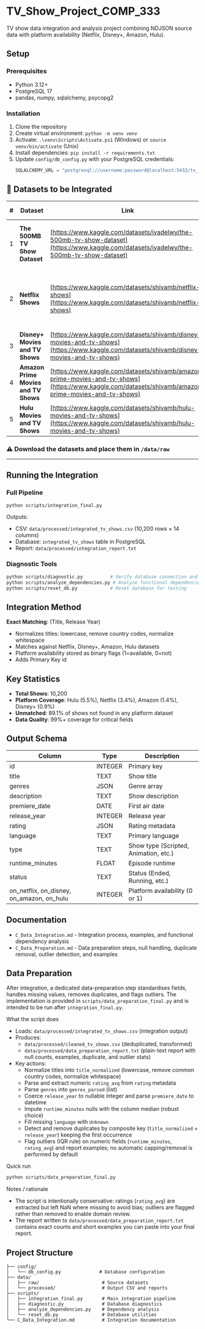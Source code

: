 # TV_Show_Project_COMP_333

TV show data integration and analysis project combining NDJSON source data with platform availability (Netflix, Disney+, Amazon, Hulu).

## Setup

### Prerequisites
- Python 3.12+
- PostgreSQL 17
- pandas, numpy, sqlalchemy, psycopg2

### Installation

1. Clone the repository
2. Create virtual environment: `python -m venv venv`
3. Activate: `.\venv\Scripts\Activate.ps1` (Windows) or `source venv/bin/activate` (Unix)
4. Install dependencies: `pip install -r requirements.txt`
5. Update `config/db_config.py` with your PostgreSQL credentials:
   ```python
   SQLALCHEMY_URL = "postgresql://username:password@localhost:5432/tv_show_db"
   ```

## 📁 Datasets to be Integrated

| # | Dataset | Link | Main Focus | Key Columns |
|---|----------|------|-------------|--------------|
| 1 | **The 500MB TV Show Dataset** | [https://www.kaggle.com/datasets/iyadelwy/the-500mb-tv-show-dataset](https://www.kaggle.com/datasets/iyadelwy/the-500mb-tv-show-dataset) | Detailed metadata for global TV shows | `id`,`title`, `description`, `genres`, `language`, `country`, `rating`, `release_year`, `cast`, `production_company` |
| 2 | **Netflix Shows** | [https://www.kaggle.com/datasets/shivamb/netflix-shows](https://www.kaggle.com/datasets/shivamb/netflix-shows) | Titles on Netflix | `show_id`, `title`, `type`, `director`, `cast`, `country`, `date_added`, `release_year`, `rating`, `duration`, `listed_in`, `description` |
| 3 | **Disney+ Movies and TV Shows** | [https://www.kaggle.com/datasets/shivamb/disney-movies-and-tv-shows](https://www.kaggle.com/datasets/shivamb/disney-movies-and-tv-shows) | Titles on Disney+ | Similar schema as Netflix dataset |
| 4 | **Amazon Prime Movies and TV Shows** | [https://www.kaggle.com/datasets/shivamb/amazon-prime-movies-and-tv-shows](https://www.kaggle.com/datasets/shivamb/amazon-prime-movies-and-tv-shows) | Titles on Amazon Prime | Similar schema as Netflix dataset |
| 5 | **Hulu Movies and TV Shows** | [https://www.kaggle.com/datasets/shivamb/hulu-movies-and-tv-shows](https://www.kaggle.com/datasets/shivamb/hulu-movies-and-tv-shows) | Titles on Hulu | Similar schema as Netflix dataset |

### ⚠️ Download the datasets and place them in `/data/raw`

---

## Running the Integration

### Full Pipeline
```bash
python scripts/integration_final.py
```

Outputs:
- CSV: `data/processed/integrated_tv_shows.csv` (10,200 rows × 14 columns)
- Database: `integrated_tv_shows` table in PostgreSQL
- Report: `data/processed/integration_report.txt`

### Diagnostic Tools
```bash
python scripts/diagnostic.py          # Verify database connection and data integrity
python scripts/analyze_dependencies.py # Analyze functional dependencies
python scripts/reset_db.py            # Reset database for testing
```

## Integration Method

**Exact Matching**: (Title, Release Year)
- Normalizes titles: lowercase, remove country codes, normalize whitespace
- Matches against Netflix, Disney+, Amazon, Hulu datasets
- Platform availability stored as binary flags (1=available, 0=not)
- Adds Primary Key id 

## Key Statistics

- **Total Shows**: 10,200
- **Platform Coverage**: Hulu (5.5%), Netflix (3.4%), Amazon (1.4%), Disney+ (0.9%)
- **Unmatched**: 89.1% of shows not found in any platform dataset
- **Data Quality**: 99%+ coverage for critical fields

## Output Schema

| Column | Type | Description |
|--------|------|-------------|
| id | INTEGER | Primary key |
| title | TEXT | Show title |
| genres | JSON | Genre array |
| description | TEXT | Show description |
| premiere_date | DATE | First air date |
| release_year | INTEGER | Release year |
| rating | JSON | Rating metadata |
| language | TEXT | Primary language |
| type | TEXT | Show type (Scripted, Animation, etc.) |
| runtime_minutes | FLOAT | Episode runtime |
| status | TEXT | Status (Ended, Running, etc.) |
| on_netflix, on_disney, on_amazon, on_hulu | INTEGER | Platform availability (0 or 1) |

## Documentation

- `C_Data_Integration.md` - Integration process, examples, and functional dependency analysis
- `C_Data_Preparation.md` - Data preparation steps, null handling, duplicate removal, outlier detection, and examples

## Data Preparation

After integration, a dedicated data-preparation step standardises fields, handles missing values, removes duplicates, and flags outliers. The implementation is provided in `scripts/data_preparation_final.py` and is intended to be run after `integration_final.py`.

What the script does
- Loads: `data/processed/integrated_tv_shows.csv` (integration output)
- Produces:
   - `data/processed/cleaned_tv_shows.csv` (deduplicated, transformed)
   - `data/processed/data_preparation_report.txt` (plain-text report with null counts, examples, duplicate, and outlier stats)
- Key actions:
   - Normalize titles into `title_normalized` (lowercase, remove common country codes, normalize whitespace)
   - Parse and extract numeric `rating_avg` from `rating` metadata
   - Parse `genres` into `genres_parsed` (list)
   - Coerce `release_year` to nullable integer and parse `premiere_date` to datetime
   - Impute `runtime_minutes` nulls with the column median (robust choice)
   - Fill missing `language` with `Unknown`
   - Detect and remove duplicates by composite key (`title_normalized` + `release_year`) keeping the first occurrence
   - Flag outliers (IQR rule) on numeric fields (`runtime_minutes`, `rating_avg`) and report examples; no automatic capping/removal is performed by default

Quick run
```bash
python scripts/data_preparation_final.py
```

Notes / rationale
- The script is intentionally conservative: ratings (`rating_avg`) are extracted but left NaN where missing to avoid bias; outliers are flagged rather than removed to enable domain review.
- The report written to `data/processed/data_preparation_report.txt` contains exact counts and short examples you can paste into your final report.

## Project Structure

```
├── config/
│   └── db_config.py              # Database configuration
├── data/
│   ├── raw/                       # Source datasets
│   └── processed/                 # Output CSV and reports
├── scripts/
│   ├── integration_final.py       # Main integration pipeline
│   ├── diagnostic.py              # Database diagnostics
│   ├── analyze_dependencies.py    # Dependency analysis
│   └── reset_db.py                # Database utilities
└── C_Data_Integration.md          # Integration documentation
```
